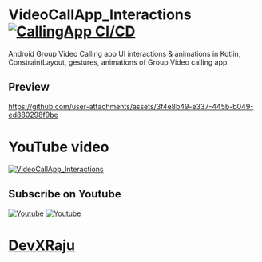 # VideoCallApp_Interactions [![CallingApp CI/CD](https://github.com/RajuSE/Call_Interactions/actions/workflows/CallAppCICD.yml/badge.svg)](https://github.com/RajuSE/Call_Interactions/actions/workflows/CallAppCICD.yml)

Android Group Video Calling app UI interactions & animations in Kotlin, ConstraintLayout, gestures, animations of Group Video calling app.


## Preview

https://github.com/user-attachments/assets/3f4e8b49-e337-445b-b049-ed880298f9be


# YouTube video

[![VideoCallApp_Interactions](https://i.postimg.cc/BbdbVmZB/Copy-of-Copy-of-Copy-of-Grey-and-Black-Scrapbook-Travel-You-Tube-Thumbnail.png)](https://www.youtube.com/watch?v=_5D9OwWcmBc)

## Subscribe on Youtube
<a href="https://www.youtube.com/@devxraju?sub_confirmation=1" target="_blank"><img src="https://img.shields.io/badge/Youtube-FF0000?style=for-the-badge&logo=youtube&logoColor=white" alt="Youtube"></a>
<a href="https://www.youtube.com/@devxraju?sub_confirmation=1" target="_blank"><img src="https://img.shields.io/youtube/channel/subscribers/UC_RvrCPBAz1iMbcGqK70nRA?style=for-the-badge&logo=youtube&logoColor=white" alt="Youtube"></a>
# [DevXRaju](https://www.youtube.com/@devxraju?sub_confirmation=1)
